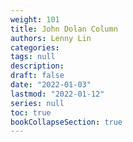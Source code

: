 ```yaml
---
weight: 101
title: John Dolan Column
authors: Lenny Lin
categories: 
tags: null
description: 
draft: false
date: "2022-01-03"
lastmod: "2022-01-12"
series: null
toc: true
bookCollapseSection: true
---
```





<!--more-->

